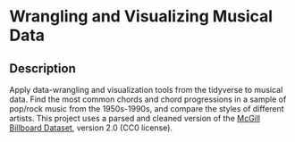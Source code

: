 # Wrangling and Visualizing Musical Data
## Description
Apply data-wrangling and visualization tools from the tidyverse to musical data. Find the most common chords and chord progressions in a sample of pop/rock music from the 1950s-1990s, and compare the styles of different artists. This project uses a parsed and cleaned version of the [McGill Billboard Dataset](https://ddmal.music.mcgill.ca/research/The_McGill_Billboard_Project_(Chord_Analysis_Dataset)/), version 2.0 (CC0 license).